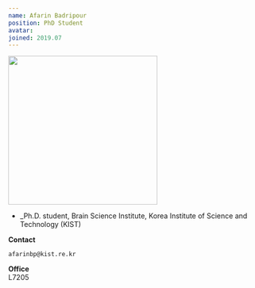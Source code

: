 ```yaml
---
name: Afarin Badripour
position: PhD Student
avatar: 
joined: 2019.07
---
```


<img width="300" src="{{site.baseurl}}/images/people/{{page.avatar}}" data-action="zoom">

- _Ph.D. student, Brain Science Institute, Korea Institute of Science and Technology (KIST)

**Contact**<br>

<i class="fa fa-envelope-o"></i> `afarinbp@kist.re.kr`<br>

**Office**<br>
L7205<br>

